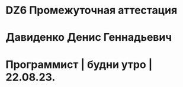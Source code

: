 # DZ6 Промежуточная аттестация
# Давиденко Денис Геннадьевич
# Программист | будни утро | 22.08.23.

